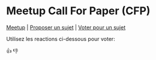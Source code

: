 # Meetup Call For Paper (CFP)

[Meetup](https://www.meetup.com/fr-FR/Python-Toulouse/) | [Proposer un sujet](https://github.com/python-toulouse/meetup-cfp/issues/new) | [Voter pour un sujet](https://github.com/python-toulouse/meetup-cfp/issues)

Utilisez les reactions ci-dessous pour voter:

:+1: :-1: 
